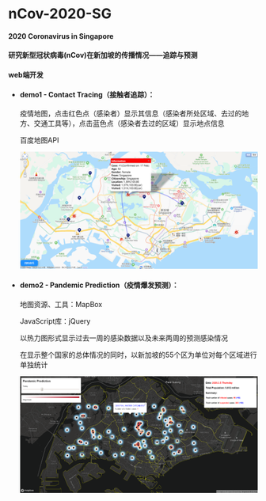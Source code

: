 # nCov-2020-SG
#### 2020 Coronavirus in Singapore 

#### 研究新型冠状病毒(nCov)在新加坡的传播情况——追踪与预测

#### web端开发

- #### demo1 - Contact Tracing（接触者追踪）：

  疫情地图，点击红色点（感染者）显示其信息（感染者所处区域、去过的地方、交通工具等），点击蓝色点（感染者去过的区域）显示地点信息

  百度地图API

  ![](https://github.com/RainFZY/nCov-2020-SG/blob/master/images/demo1.png)

- #### demo2 - Pandemic Prediction（疫情爆发预测）：

  地图资源、工具：MapBox

  JavaScript库：jQuery

  以热力图形式显示过去一周的感染数据以及未来两周的预测感染情况
  
  在显示整个国家的总体情况的同时，以新加坡的55个区为单位对每个区域进行单独统计
  
  ![](https://github.com/RainFZY/nCov-2020-SG/blob/master/images/demo2.png)

